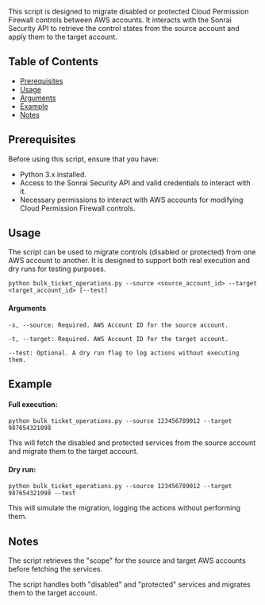This script is designed to migrate disabled or protected Cloud Permission Firewall controls between AWS accounts. It interacts with the Sonrai Security API to retrieve the control states from the source account and apply them to the target account.

## Table of Contents

- [Prerequisites](#prerequisites)
- [Usage](#usage)
- [Arguments](#arguments)
- [Example](#example)
- [Notes](#notes)


## Prerequisites

Before using this script, ensure that you have:

- Python 3.x installed.
- Access to the Sonrai Security API and valid credentials to interact with it.
- Necessary permissions to interact with AWS accounts for modifying Cloud Permission Firewall controls.

## Usage

The script can be used to migrate controls (disabled or protected) from one AWS account to another. It is designed to support both real execution and dry runs for testing purposes.

```
python bulk_ticket_operations.py --source <source_account_id> --target <target_account_id> [--test]
```

#### Arguments
```
-s, --source: Required. AWS Account ID for the source account.

-t, --target: Required. AWS Account ID for the target account.

--test: Optional. A dry run flag to log actions without executing them.
```

## Example
#### Full execution:
```
python bulk_ticket_operations.py --source 123456789012 --target 987654321098
````
This will fetch the disabled and protected services from the source account and migrate them to the target account.

#### Dry run:
```
python bulk_ticket_operations.py --source 123456789012 --target 987654321098 --test
````
This will simulate the migration, logging the actions without performing them.

## Notes
The script retrieves the "scope" for the source and target AWS accounts before fetching the services.

The script handles both "disabled" and "protected" services and migrates them to the target account.